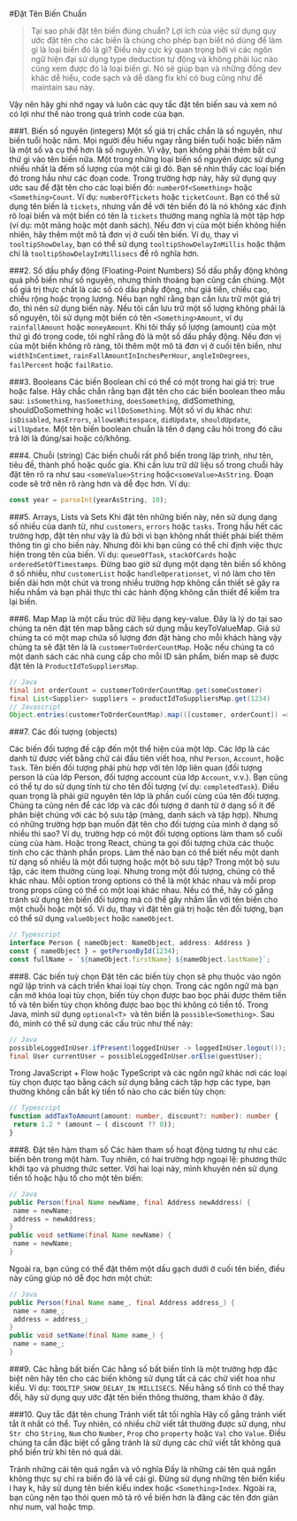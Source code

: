 #Đặt Tên Biến Chuẩn 

>Tại sao phải đặt tên biến đúng chuẩn? Lợi ích của việc sử dụng quy ước đặt tên cho các biến là chúng cho phép bạn biết nó dùng để làm gì là loại biến đó là gì? Điều này cực kỳ quan trọng bởi vì các ngôn ngữ hiện đại sử dụng type deduction tự động và không phải lúc nào cũng xem được đó là loại biến gì. Nó sẽ giúp bạn và những đồng dev khác dễ hiểu, code sạch và dễ dàng fix khi có bug cũng như để maintain sau này.

Vậy nên hãy ghi nhớ ngay và luôn các quy tắc đặt tên biến sau và xem nó có lợi như thế nào trong quá trình code của bạn.

###1. Biến số nguyên (integers)
Một số giá trị chắc chắn là số nguyên, như biến tuổi hoặc năm. Mọi người đều hiểu ngay rằng biến tuổi hoặc biến năm là một số và cụ thể hơn là số nguyên. Vì vậy, bạn không phải thêm bất cứ thứ gì vào tên biến nữa.
Một trong những loại biến số nguyên được sử dụng nhiều nhất là đếm số lượng của một cái gì đó. Bạn sẽ nhìn thấy các loại biến đó trong hầu như các đoạn code. Trong trường hợp này, hãy sử dụng quy ước sau để đặt tên cho các loại biến đó: ``numberOf<Something>`` hoặc ``<Something>Count``. Ví dụ: ``numberOfTickets`` hoặc ``ticketCount``. Bạn có thể sử dụng tên biến là ``tickets``, nhưng vấn đề với tên biến đó là nó không xác định rõ loại biến và một biến có tên là ``tickets`` thường mang nghĩa là một tập hợp (ví dụ: một mảng hoặc một danh sách).
Nếu đơn vị của một biến không hiển nhiên, hãy thêm một mô tả đơn vị ở cuối tên biến. Ví dụ, thay vì ``tooltipShowDelay``, bạn có thể sử dụng ``tooltipShowDelayInMillis`` hoặc thậm chí là ``tooltipShowDelayInMillisecs`` để rõ nghĩa hơn.

###2. Số dấu phẩy động (Floating-Point Numbers)
Số dấu phẩy động không quá phổ biến như số nguyên, nhưng thỉnh thoảng bạn cũng cần chúng. Một số giá trị thực chất là các số có dấu phẩy động, như giá tiền, chiều cao, chiều rộng hoặc trọng lượng. Nếu bạn nghĩ rằng bạn cần lưu trữ một giá trị đo, thì nên sử dụng biến này.
Nếu tôi cần lưu trữ một số lượng không phải là số nguyên, tôi sử dụng một biến có tên ``<Something>Amount``, ví dụ ``rainfallAmount`` hoặc ``moneyAmount``. Khi tôi thấy số lượng (amount) của một thứ gì đó trong code, tôi nghĩ rằng đó là một số dấu phẩy động.
Nếu đơn vị của một biến không rõ ràng, tôi thêm một mô tả đơn vị ở cuối tên biến, như ``widthInCentimet``, ``rainFallAmountInInchesPerHour``, ``angleInDegrees``, ``failPercent`` hoặc ``failRatio``.

###3. Booleans
Các biến Boolean chỉ có thể có một trong hai giá trị: true hoặc false. Hãy chắc chắn rằng bạn đặt tên cho các biến boolean theo mẫu sau: ``isSomething``, ``hasSomething``, ``doesSomething``, didSomething, shouldDoSomething hoặc ``willDoSomething``. Một số ví dụ khác như: ``isDisabled``, ``hasErrors``, ``allowsWhitespace``, ``didUpdate``, ``shouldUpdate``, ``willUpdate``. Một tên biến boolean chuẩn là tên ở dạng câu hỏi trong đó câu trả lời là đúng/sai hoặc có/không.



###4. Chuỗi (string)
Các biến chuỗi rất phổ biến trong lập trình, như tên, tiêu đề, thành phố hoặc quốc gia. Khi cần lưu trữ dữ liệu số trong chuỗi hãy đặt tên rõ ra như sau ``<someValue>String`` hoặc``<someValue>AsString``.
Đoạn code sẽ trở nên rõ ràng hơn và dễ đọc hơn. Ví dụ:

```js
const year = parseInt(yearAsString, 10); 
```
###5. Arrays, Lists và Sets
Khi đặt tên những biến này, nên sử dụng dạng số nhiều của danh từ, như ``customers``, ``errors`` hoặc ``tasks``. Trong hầu hết các trường hợp, đặt tên như vậy là đủ bởi vì bạn không nhất thiết phải biết thêm thông tin gì cho biến này. Nhưng đôi khi bạn cũng có thể chỉ định việc thực hiện trong tên của biến. Ví dụ: ``queueOfTask``, ``stackOfCards`` hoặc ``orderedSetOfTimestamps``. Đừng bao giờ sử dụng một dạng tên biến số không ở số nhiều, như ``customerList`` hoặc ``handleOperationset``, vì nó làm cho tên biến dài hơn một chút và trong nhiều trường hợp không cần thiết sẽ gây ra hiểu nhầm và bạn phải thực thi các hành động không cần thiết để kiểm tra lại biến.

###6. Map
Map là một cấu trúc dữ liệu dạng key-value. Đây là lý do tại sao chúng ta nên đặt tên map bằng cách sử dụng mẫu keyToValueMap. Giả sử chúng ta có một map chứa số lượng đơn đặt hàng cho mỗi khách hàng vậy chúng ta sẽ đặt tên là là ``customerToOrderCountMap``. Hoặc nếu chúng ta có một danh sách các nhà cung cấp cho mỗi ID sản phẩm, biến map sẽ được đặt tên là ``ProductIdToSuppliersMap``.
```java
// Java
final int orderCount = customerToOrderCountMap.get(someCustomer)
final List<Supplier> suppliers = productIdToSuppliersMap.get(1234)
// Javascript
Object.entries(customerToOrderCountMap).map(([customer, orderCount]) => ...)
```

###7. Các đối tượng (objects)

Các biến đối tượng đề cập đến một thể hiện của một lớp. Các lớp là các danh từ được viết bằng chữ cái đầu tiên viết hoa, như ``Person``, ``Account``, hoặc ``Task``. Tên biến đối tượng phải phù hợp với tên lớp liên quan (đối tượng person là của lớp Person, đối tượng account của lớp ``Account``, v.v.). Bạn cũng có thể tự do sử dụng tính từ cho tên đối tượng (ví dụ: ``completedTask``). Điều quan trọng là phải giữ nguyên tên lớp là phần cuối cùng của tên đối tượng.
Chúng ta cũng nên để các lớp và các đối tượng ở danh từ ở dạng số ít để phân biệt chúng với các bộ sưu tập (mảng, danh sách và tập hợp). Nhưng có những trường hợp bạn muốn đặt tên cho đối tượng của mình ở dạng số nhiều thì sao? Ví dụ, trường hợp có một đối tượng options làm tham số cuối cùng của hàm. Hoặc trong React, chúng ta gọi đối tượng chứa các thuộc tính cho các thành phần props. Làm thế nào bạn có thể biết nếu một danh từ dạng số nhiều là một đối tượng hoặc một bộ sưu tập? Trong một bộ sưu tập, các item thường cùng loại. Nhưng trong một đối tượng, chúng có thể khác nhau. Mỗi option trong options có thể là một khác nhau và mỗi prop trong props cũng có thể có một loại khác nhau.
Nếu có thể, hãy cố gắng tránh sử dụng tên biến đối tượng mà có thể gây nhầm lẫn với tên biến cho một chuỗi hoặc một số. Ví dụ, thay vì đặt tên giá trị hoặc tên đối tượng, bạn có thể sử dụng ``valueObject`` hoặc ``nameObject``.

```ts
// Typescript
interface Person { nameObject: NameObject, address: Address }
const { nameObject } = getPersonById(1234);
const fullName = `${nameObject.firstName} ${nameObject.lastName}`;
```
###8. Các biến tuỳ chọn
Đặt tên các biến tùy chọn sẽ phụ thuộc vào ngôn ngữ lập trình và cách triển khai loại tùy chọn. Trong các ngôn ngữ mà bạn cần mở khóa loại tùy chọn, biến tùy chọn được bao bọc phải được thêm tiền tố và tên biến tùy chọn không được bao bọc thì không có tiền tố.
Trong Java, mình sử dụng ``optional<T> ``và tên biến là ``possible<Something>``. Sau đó, mình có thể sử dụng các cấu trúc như thế này:
```java
// Java
possibleLoggedInUser.ifPresent(loggedInUser -> loggedInUser.logout());
final User currentUser = possibleLoggedInUser.orElse(guestUser);
```

Trong JavaScript + Flow hoặc TypeScript và các ngôn ngữ khác nơi các loại tùy chọn được tạo bằng cách sử dụng bằng cách tập hợp các type, bạn thường không cần bất kỳ tiền tố nào cho các biến tùy chọn:
```ts
// Typescript
function addTaxToAmount(amount: number, discount?: number): number {
 return 1.2 * (amount — ( discount ?? 0));
}
```

###8. Đặt tên hàm tham số 
Các hàm tham số hoạt động tương tự như các biến bên trong một hàm. Tuy nhiên, có hai trường hợp ngoại lệ: phương thức khởi tạo và phương thức setter. Với hai loại này, mình khuyên nên sử dụng tiền tố hoặc hậu tố cho một tên biến:

```java
// Java
public Person(final Name newName, final Address newAddress) {
 name = newName;
 address = newAddress;
}
public void setName(final Name newName) {
 name = newName;
}
```
Ngoài ra, bạn cũng có thể đặt thêm một dấu gạch dưới ở cuối tên biến, điều này cũng giúp nó dễ đọc hơn một chút:
```java
// Java
public Person(final Name name_, final Address address_) {
 name = name_;
 address = address_;
}
public void setName(final Name name_) {
 name = name_;
}
```
###9. Các hằng bất biến
Các hằng số bất biến tĩnh là một trường hợp đặc biệt nên hãy tên cho các biến không sử dụng tất cả các chữ viết hoa như kiểu. Ví dụ: ``TOOLTIP_SHOW_DELAY_IN_MILLISECS``. Nếu hằng số tĩnh có thể thay đổi, hãy sử dụng quy ước đặt tên biến thông thường, tham khảo ở đây.

###10. Quy tắc đặt tên chung
Tránh viết tắt tối nghĩa
Hãy cố gắng tránh viết tắt ít nhất có thể. Tuy nhiên, có nhiều chữ viết tắt thường được sử dụng, như ``Str ``cho ``String``, ``Num`` cho ``Number``, ``Prop`` cho ``property`` hoặc ``Val`` cho ``Value``. Điều chúng ta cần đặc biệt cố gắng tránh là sử dụng các chữ viết tắt không quá phổ biến trừ khi tên nó quá dài.

Tránh những cái tên quá ngắn và vô nghĩa
Đấy là những cái tên quá ngắn không thực sự chỉ ra biến đó là về cái gì. Đừng sử dụng những tên biến kiểu i hay k, hãy sử dụng tên biến kiểu index hoặc ``<Something>Index``. Ngoài ra, bạn cũng nên tạo thói quen mô tả rõ về biến hơn là đăng các tên đơn giản như num, val hoặc tmp.